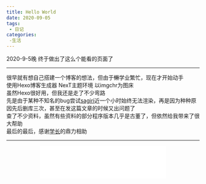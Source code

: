 ```yaml
---
title: Hello World
date: 2020-09-05
tags: 
 - 日记
categories:
 -生活
---
```

2020-9-5晚 终于做出了这么个能看的页面了  
***
很早就有想自己搭建一个博客的想法，但由于~~懒~~学业繁忙，现在才开始动手  
使用Hexo博客生成器 NexT主题环境 以imgchr为图床  
虽然Hexo很好用，但我还是走了不少弯路  
先是由于某种不知名的bug尝试[sagiri](https://github.com/DIYgod/hexo-theme-sagiri)近一个小时始终无法渲染，再是因为种种原因先后删库三次，甚至在发这篇文章的时候又出问题了  
查了不少资料，虽然有些资料的部分程序版本几乎是古董了，但依然给我带来了很大帮助  
最后的最后，感谢[学长](https://beautyyu.top)的鼎力相助  

***
<div align= center> 
<iframe frameborder="no" border="0" marginwidth="0" marginheight="0" width=330 height=86 src="//music.163.com/outchain/player?type=2&id=30064263&auto=1&height=66"></iframe>
</div>